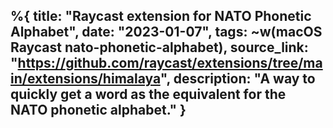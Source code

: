 %{
    title: "Raycast extension for NATO Phonetic Alphabet",
    date: "2023-01-07",
    tags: ~w(macOS Raycast nato-phonetic-alphabet),
    source_link: "https://github.com/raycast/extensions/tree/main/extensions/himalaya",
    description: "A way to quickly get a word as the equivalent for the NATO phonetic alphabet."
}
---
